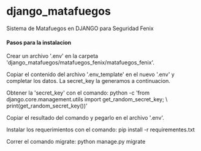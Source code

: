 # django_matafuegos
 Sistema de Matafuegos en DJANGO para Seguridad Fenix

#### Pasos para la instalacion

Crear un archivo '.env' en la carpeta 'django_matafuegos/matafuegos_fenix/matafuegos_fenix'.

Copiar el contenido del archivo '.env_template' en el nuevo '.env' y completar los datos. La secret_key la generamos a continuacion.

Obtener la 'secret_key' con el comando: python -c 'from django.core.management.utils import get_random_secret_key; \ print(get_random_secret_key())'

Copiar el resultado del comando y pegarlo en el archivo '.env'.

Instalar los requerimientos con el comando: pip install -r requirementes.txt 

Correr el comando migrate: python manage.py migrate

